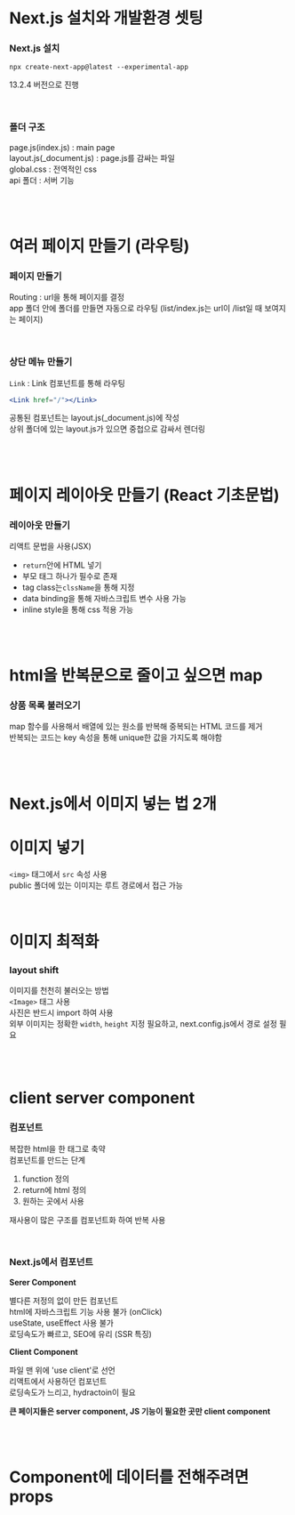 # Next.js 설치와 개발환경 셋팅

### Next.js 설치

`npx create-next-app@latest --experimental-app`

13.2.4 버전으로 진행

<br>

### 폴더 구조

page.js(index.js) : main page
<br>
layout.js(\_document.js) : page.js를 감싸는 파일
<br>
global.css : 전역적인 css
<br>
api 폴더 : 서버 기능

<br>
<br>

# 여러 페이지 만들기 (라우팅)

### 페이지 만들기

Routing : url을 통해 페이지를 결정
<br>
app 폴더 안에 폴더를 만들면 자동으로 라우팅 (list/index.js는 url이 /list일 때 보여지는 페이지)

<br>

### 상단 메뉴 만들기

`Link` : Link 컴포넌트를 통해 라우팅

```jsx
<Link href="/"></Link>
```

공통된 컴포넌트는 layout.js(\_document.js)에 작성
<br>
상위 폴더에 있는 layout.js가 있으면 중첩으로 감싸서 렌더링

<br>
<br>

# 페이지 레이아웃 만들기 (React 기초문법)

### 레이아웃 만들기

리액트 문법을 사용(JSX)

- `return`안에 HTML 넣기
- 부모 태그 하나가 필수로 존재
- tag class는`clssName`을 통해 지정
- data binding을 통해 자바스크립트 변수 사용 가능
- inline style을 통해 css 적용 가능

<br>
<br>

# html을 반복문으로 줄이고 싶으면 map

### 상품 목록 불러오기

map 함수를 사용해서 배열에 있는 원소를 반복해 중복되는 HTML 코드를 제거
<br>
반복되는 코드는 key 속성을 통해 unique한 값을 가지도록 해야함

<br>
<br>

# Next.js에서 이미지 넣는 법 2개

# 이미지 넣기

`<img>` 태그에서 `src` 속성 사용
<br>
public 폴더에 있는 이미지는 루트 경로에서 접근 가능

<br>

# 이미지 최적화

### layout shift

이미지를 천천히 불러오는 방법
<br>
`<Image>` 태그 사용
<br>
사진은 반드시 import 하여 사용
<br>
외부 이미지는 정확한 `width`, `height` 지정 필요하고, next.config.js에서 경로 설정 필요

<br>
<br>

# client server component

### 컴포넌트

복잡한 html을 한 태그로 축약
<br>
컴포넌트를 만드는 단계

1. function 정의
2. return에 html 정의
3. 원하는 곳에서 사용

재사용이 많은 구조를 컴포넌트화 하여 반복 사용

<br>

### Next.js에서 컴포넌트

**Serer Component**

별다른 저정의 없이 만든 컴포넌트
<br>
html에 자바스크립트 기능 사용 불가 (onClick)
<br>
useState, useEffect 사용 불가
<br>
로딩속도가 빠르고, SEO에 유리 (SSR 특징)

**Client Component**

파일 맨 위에 'use client'로 선언
<br>
리액트에서 사용하던 컴포넌트
<br>
로딩속도가 느리고, hydractoin이 필요

**큰 페이지들은 server component, JS 기능이 필요한 곳만 client component**

<br>
<br>

# Component에 데이터를 전해주려면 props
